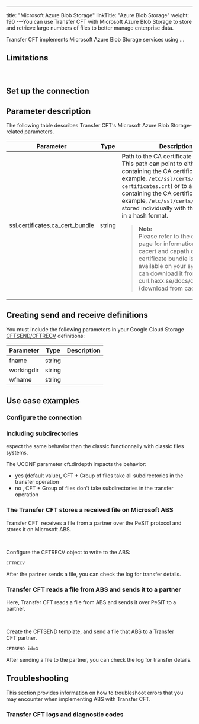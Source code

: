 ---
title: "Microsoft Azure Blob Storage"
linkTitle: "Azure Blob Storage"
weight: 190
---You can use Transfer CFT with Microsoft Azure Blob Storage to store and retrieve large numbers of files to better manage enterprise data.

Transfer CFT implements Microsoft Azure Blob Storage services using ...

## Limitations

 

<span id="Set"></span>

## Set up the connection

## Parameter description

The following table describes Transfer CFT's Microsoft Azure Blob Storage-related parameters.


| Parameter  | Type  | Description  |
| --- | --- | --- |
| ssl.certificates.ca_cert_bundle  | string  | Path to the CA certificate bundle.<br/> This path can point to either a file containing the CA certificates (for example, <code>/etc/ssl/certs/ca-certificates.crt</code>) or to a directory containing the CA certificates (for example, <code>/etc/ssl/certs/</code>), which are stored individually with their filenames in a hash format.<br/> <blockquote> **Note**<br/> Please refer to the cURL man page for information on the cacert and capath options. If the certificate bundle is not available on your system, you can download it from: curl.haxx.se/docs/caextract.html (download from cacert.pem).<br/> </blockquote>  |


## Creating send and receive definitions

You must include the following parameters in your Google Cloud Storage [CFTSEND/CFTRECV](../../c_intro_userinterfaces/command_summary) definitions:


| Parameter<span id="storageaccount"></span>  | Type  | Description  |
| --- | --- | --- |
| fname  | string  |   |
| workingdir  | string  |   |
| wfname  | string  |   |


## Use case examples

### Configure the connection

### Including subdirectories

espect the same behavior than the classic functionnally with classic files systems.

The UCONF parameter cft.dirdepth impacts the behavior:

- yes (default value), CFT + Group of files take all subdirectories in the transfer operation
- no , CFT + Group of files don't take subdirectories in the transfer operation

### The Transfer CFT stores a received file on Microsoft ABS

Transfer CFT  receives a file from a partner over the PeSIT protocol and stores it on Microsoft ABS.

 

Configure the CFTRECV object to write to the ABS:

```
CFTRECV
```

After the partner sends a file, you can check the log for transfer details.

### Transfer CFT reads a file from ABS and sends it to a partner

Here, Transfer CFT reads a file from ABS and sends it over PeSIT to a partner.

 

Create the CFTSEND template, and send a file that ABS to a Transfer CFT partner.

```
CFTSEND id=G
```

After sending a file to the partner, you can check the log for transfer details.

## Troubleshooting

This section provides information on how to troubleshoot errors that you may encounter when implementing ABS with Transfer CFT.

### Transfer CFT logs and diagnostic codes
